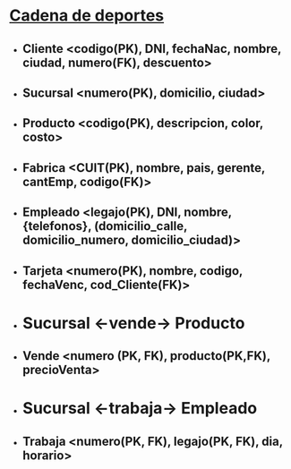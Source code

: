 # <ins>Cadena de deportes</ins>

-   ## Cliente <codigo(PK), DNI, fechaNac, nombre, ciudad, numero(FK), descuento>

-   ## Sucursal <numero(PK), domicilio, ciudad>

-   ## Producto <codigo(PK), descripcion, color, costo>

-   ## Fabrica <CUIT(PK), nombre, pais, gerente, cantEmp, codigo(FK)>

-   ## Empleado <legajo(PK), DNI, nombre, {telefonos}, (domicilio_calle, domicilio_numero, domicilio_ciudad)>

-   ## Tarjeta <numero(PK), nombre, codigo, fechaVenc, cod_Cliente(FK)>

-   # Sucursal <-vende-> Producto

-   ## Vende <numero (PK, FK), producto(PK,FK), precioVenta>

-   # Sucursal <-trabaja-> Empleado

-   ## Trabaja <numero(PK, FK), legajo(PK, FK), dia, horario>
